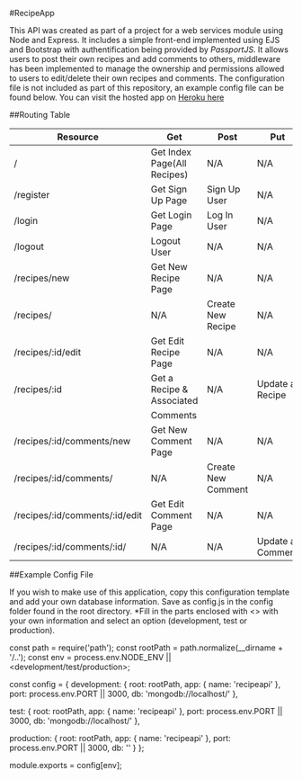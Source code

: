 #RecipeApp

This API was created as part of a project for a web services module using Node and Express. It includes a simple front-end implemented using EJS and 
Bootstrap with authentification being provided by *PassportJS*. It allows users to post their own recipes and add comments to others,
middleware has been implemented to manage the ownership and permissions allowed to users to edit/delete their own recipes and comments.
The configuration file is not included as part of this repository, an example config file can be found below.
You can visit the hosted app on [Heroku here](https://calm-bayou-87875.herokuapp.com/)


##Routing Table

|**Resource**                     |**Get**  	               |**Post**   	        |**Put**   	           |**Delete**            |   	
|---	                          |---	                       |---	                |---	               |---	                  |
|/   	                          |Get Index Page(All Recipes) |N/A   	            |N/A   	               |N/A                   |
|/register   	                  |Get Sign Up Page   	       |Sign Up User   	    |N/A   	               |N/A                   |
|/login   	                      |Get Login Page   	       |Log In User   	    |N/A   	               |N/A                   |
|/logout   	                      |Logout User   	           |N/A   	            |N/A   	               |N/A                   |
|/recipes/new                     |Get New Recipe Page   	   |N/A   	            |N/A   	               |N/A                   |
|/recipes/                        |N/A   	         	       |Create New Recipe   |N/A   	               |N/A                   |
|/recipes/:id/edit   	          |Get Edit Recipe Page        |N/A   	            |N/A   	               |N/A                   |
|/recipes/:id   	              |Get a Recipe & Associated   |N/A                 |Update a Recipe       |Delete a Recipe       |
|                                 |Comments                    |                    |                      |                      |
|/recipes/:id/comments/new   	  |Get New Comment Page   	   |N/A   	            |N/A   	               |N/A   	              |
|/recipes/:id/comments/   	      |N/A   	                   |Create New Comment  |N/A   	               |N/A   	              |
|/recipes/:id/comments/:id/edit   |Get Edit Comment Page   	   |N/A   	            |N/A   	               |N/A   	              |
|/recipes/:id/comments/:id/       |N/A   	                   |N/A  	            |Update a Comment  	   |Delete a Comment   	  |

##Example Config File

If you wish to make use of this application, copy this configuration template and add your own database information. Save as config.js in the config folder found in the root directory.
*Fill in the parts enclosed with <> with your own information and select an option (development, test or production).

const path = require('path');
const rootPath = path.normalize(__dirname + '/..');
const env = process.env.NODE_ENV || <development/test/production>;

const config = {
  development: {
    root: rootPath,
    app: {
      name: 'recipeapi'
    },
    port: process.env.PORT || 3000,
    db: 'mongodb://localhost/<dev database>'
  },

  test: {
    root: rootPath,
    app: {
      name: 'recipeapi'
    },
    port: process.env.PORT || 3000,
    db: 'mongodb://localhost/<test database>'
  },

  production: {
    root: rootPath,
    app: {
      name: 'recipeapi'
    },
    port: process.env.PORT || 3000,
    db: '<production database>'
  }
};

module.exports = config[env];